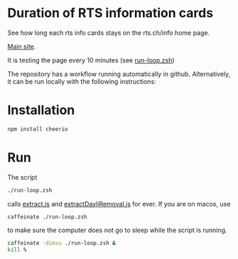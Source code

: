 # Duration of RTS information cards
See how long each rts info cards stays on the rts.ch/info home page.

[Main site](html/index.html).

It is testing the page every 10 minutes (see [run-loop.zsh](./run-loop.zsh))

The repository has a workflow running automatically in github.
Alternatively, it can be run locally with the following instructions:

# Installation
```zsh
npm install cheerio
```
# Run
The script 
```zsh
./run-loop.zsh
```
calls [extract.js](extract.js) and [extractDayliRemoval.js](extractDayliRemoval.js) for ever.
If you are on macos, use 
```zsh
caffeinate ./run-loop.zsh
```
to make sure the computer does not go to sleep while the script is running. 

```zsh
caffeinate -dimsu ./run-loop.zsh &
kill % 
```
